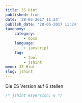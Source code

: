 ```yaml
---
title: JS Hint
published: true
date: '28-05-2017 11:24'
publish_date: '28-05-2017 11:24'
taxonomy:
    category:
        - docs
    language:
        - javscript
    tag:
        - tool
        - jshint
menu: JS Hint
slug: jshint
---
```


Die ES Version auf 6 stellen

```js
/* jshint esversion: 6 */
```

	